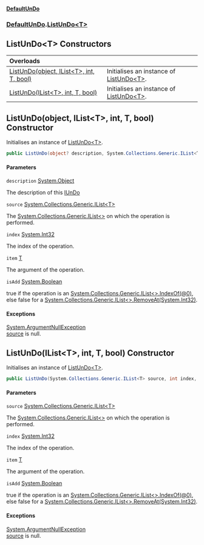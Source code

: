 #### [DefaultUnDo](../../index.md 'index')
### [DefaultUnDo](../../index.md#DefaultUnDo 'DefaultUnDo').[ListUnDo&lt;T&gt;](index.md 'DefaultUnDo\.ListUnDo\<T\>')

## ListUnDo\<T\> Constructors

| Overloads | |
| :--- | :--- |
| [ListUnDo\(object, IList&lt;T&gt;, int, T, bool\)](DefaultUnDo/ListUnDo_T_/ListUnDo_T_.md#DefaultUnDo.ListUnDo_T_.ListUnDo(object,System.Collections.Generic.IList_T_,int,T,bool) 'DefaultUnDo\.ListUnDo\<T\>\.ListUnDo\(object, System\.Collections\.Generic\.IList\<T\>, int, T, bool\)') | Initialises an instance of [ListUnDo&lt;T&gt;](index.md 'DefaultUnDo\.ListUnDo\<T\>')\. |
| [ListUnDo\(IList&lt;T&gt;, int, T, bool\)](DefaultUnDo/ListUnDo_T_/ListUnDo_T_.md#DefaultUnDo.ListUnDo_T_.ListUnDo(System.Collections.Generic.IList_T_,int,T,bool) 'DefaultUnDo\.ListUnDo\<T\>\.ListUnDo\(System\.Collections\.Generic\.IList\<T\>, int, T, bool\)') | Initialises an instance of [ListUnDo&lt;T&gt;](index.md 'DefaultUnDo\.ListUnDo\<T\>')\. |

<a name='DefaultUnDo.ListUnDo_T_.ListUnDo(object,System.Collections.Generic.IList_T_,int,T,bool)'></a>

## ListUnDo\(object, IList\<T\>, int, T, bool\) Constructor

Initialises an instance of [ListUnDo&lt;T&gt;](index.md 'DefaultUnDo\.ListUnDo\<T\>')\.

```csharp
public ListUnDo(object? description, System.Collections.Generic.IList<T> source, int index, T item, bool isAdd);
```
#### Parameters

<a name='DefaultUnDo.ListUnDo_T_.ListUnDo(object,System.Collections.Generic.IList_T_,int,T,bool).description'></a>

`description` [System\.Object](https://docs.microsoft.com/en-us/dotnet/api/System.Object 'System\.Object')

The description of this [IUnDo](../IUnDo/index.md 'DefaultUnDo\.IUnDo')

<a name='DefaultUnDo.ListUnDo_T_.ListUnDo(object,System.Collections.Generic.IList_T_,int,T,bool).source'></a>

`source` [System\.Collections\.Generic\.IList&lt;](https://docs.microsoft.com/en-us/dotnet/api/System.Collections.Generic.IList-1 'System\.Collections\.Generic\.IList\`1')[T](index.md#DefaultUnDo.ListUnDo_T_.T 'DefaultUnDo\.ListUnDo\<T\>\.T')[&gt;](https://docs.microsoft.com/en-us/dotnet/api/System.Collections.Generic.IList-1 'System\.Collections\.Generic\.IList\`1')

The [System\.Collections\.Generic\.IList&lt;&gt;](https://docs.microsoft.com/en-us/dotnet/api/System.Collections.Generic.IList-1 'System\.Collections\.Generic\.IList\`1') on which the operation is performed\.

<a name='DefaultUnDo.ListUnDo_T_.ListUnDo(object,System.Collections.Generic.IList_T_,int,T,bool).index'></a>

`index` [System\.Int32](https://docs.microsoft.com/en-us/dotnet/api/System.Int32 'System\.Int32')

The index of the operation\.

<a name='DefaultUnDo.ListUnDo_T_.ListUnDo(object,System.Collections.Generic.IList_T_,int,T,bool).item'></a>

`item` [T](index.md#DefaultUnDo.ListUnDo_T_.T 'DefaultUnDo\.ListUnDo\<T\>\.T')

The argument of the operation\.

<a name='DefaultUnDo.ListUnDo_T_.ListUnDo(object,System.Collections.Generic.IList_T_,int,T,bool).isAdd'></a>

`isAdd` [System\.Boolean](https://docs.microsoft.com/en-us/dotnet/api/System.Boolean 'System\.Boolean')

true if the operation is an [System\.Collections\.Generic\.IList&lt;&gt;\.IndexOf\(@0\)](https://docs.microsoft.com/en-us/dotnet/api/System.Collections.Generic.IList-1.IndexOf#System_Collections_Generic_IList_1_IndexOf__0_ 'System\.Collections\.Generic\.IList\`1\.IndexOf\(\`0\)'), else false for a [System\.Collections\.Generic\.IList&lt;&gt;\.RemoveAt\(System\.Int32\)](https://docs.microsoft.com/en-us/dotnet/api/System.Collections.Generic.IList-1.RemoveAt#System_Collections_Generic_IList_1_RemoveAt_System_Int32_ 'System\.Collections\.Generic\.IList\`1\.RemoveAt\(System\.Int32\)')\.

#### Exceptions

[System\.ArgumentNullException](https://docs.microsoft.com/en-us/dotnet/api/System.ArgumentNullException 'System\.ArgumentNullException')  
[source](index.md#DefaultUnDo.ListUnDo_T_.ListUnDo(object,System.Collections.Generic.IList_T_,int,T,bool).source 'DefaultUnDo\.ListUnDo\<T\>\.ListUnDo\(object, System\.Collections\.Generic\.IList\<T\>, int, T, bool\)\.source') is null\.

<a name='DefaultUnDo.ListUnDo_T_.ListUnDo(System.Collections.Generic.IList_T_,int,T,bool)'></a>

## ListUnDo\(IList\<T\>, int, T, bool\) Constructor

Initialises an instance of [ListUnDo&lt;T&gt;](index.md 'DefaultUnDo\.ListUnDo\<T\>')\.

```csharp
public ListUnDo(System.Collections.Generic.IList<T> source, int index, T item, bool isAdd);
```
#### Parameters

<a name='DefaultUnDo.ListUnDo_T_.ListUnDo(System.Collections.Generic.IList_T_,int,T,bool).source'></a>

`source` [System\.Collections\.Generic\.IList&lt;](https://docs.microsoft.com/en-us/dotnet/api/System.Collections.Generic.IList-1 'System\.Collections\.Generic\.IList\`1')[T](index.md#DefaultUnDo.ListUnDo_T_.T 'DefaultUnDo\.ListUnDo\<T\>\.T')[&gt;](https://docs.microsoft.com/en-us/dotnet/api/System.Collections.Generic.IList-1 'System\.Collections\.Generic\.IList\`1')

The [System\.Collections\.Generic\.IList&lt;&gt;](https://docs.microsoft.com/en-us/dotnet/api/System.Collections.Generic.IList-1 'System\.Collections\.Generic\.IList\`1') on which the operation is performed\.

<a name='DefaultUnDo.ListUnDo_T_.ListUnDo(System.Collections.Generic.IList_T_,int,T,bool).index'></a>

`index` [System\.Int32](https://docs.microsoft.com/en-us/dotnet/api/System.Int32 'System\.Int32')

The index of the operation\.

<a name='DefaultUnDo.ListUnDo_T_.ListUnDo(System.Collections.Generic.IList_T_,int,T,bool).item'></a>

`item` [T](index.md#DefaultUnDo.ListUnDo_T_.T 'DefaultUnDo\.ListUnDo\<T\>\.T')

The argument of the operation\.

<a name='DefaultUnDo.ListUnDo_T_.ListUnDo(System.Collections.Generic.IList_T_,int,T,bool).isAdd'></a>

`isAdd` [System\.Boolean](https://docs.microsoft.com/en-us/dotnet/api/System.Boolean 'System\.Boolean')

true if the operation is an [System\.Collections\.Generic\.IList&lt;&gt;\.IndexOf\(@0\)](https://docs.microsoft.com/en-us/dotnet/api/System.Collections.Generic.IList-1.IndexOf#System_Collections_Generic_IList_1_IndexOf__0_ 'System\.Collections\.Generic\.IList\`1\.IndexOf\(\`0\)'), else false for a [System\.Collections\.Generic\.IList&lt;&gt;\.RemoveAt\(System\.Int32\)](https://docs.microsoft.com/en-us/dotnet/api/System.Collections.Generic.IList-1.RemoveAt#System_Collections_Generic_IList_1_RemoveAt_System_Int32_ 'System\.Collections\.Generic\.IList\`1\.RemoveAt\(System\.Int32\)')\.

#### Exceptions

[System\.ArgumentNullException](https://docs.microsoft.com/en-us/dotnet/api/System.ArgumentNullException 'System\.ArgumentNullException')  
[source](index.md#DefaultUnDo.ListUnDo_T_.ListUnDo(System.Collections.Generic.IList_T_,int,T,bool).source 'DefaultUnDo\.ListUnDo\<T\>\.ListUnDo\(System\.Collections\.Generic\.IList\<T\>, int, T, bool\)\.source') is null\.